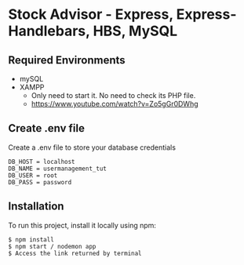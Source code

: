 # Stock Advisor - Express, Express-Handlebars, HBS, MySQL

## Required Environments
* mySQL
* XAMPP
  * Only need to start it. No need to check its PHP file.
  * https://www.youtube.com/watch?v=Zo5gGr0DWhg

## Create .env file
Create a .env file to store your database credentials

```
DB_HOST = localhost
DB_NAME = usermanagement_tut
DB_USER = root
DB_PASS = password
```

## Installation
To run this project, install it locally using npm:

```
$ npm install
$ npm start / nodemon app
$ Access the link returned by terminal
```
